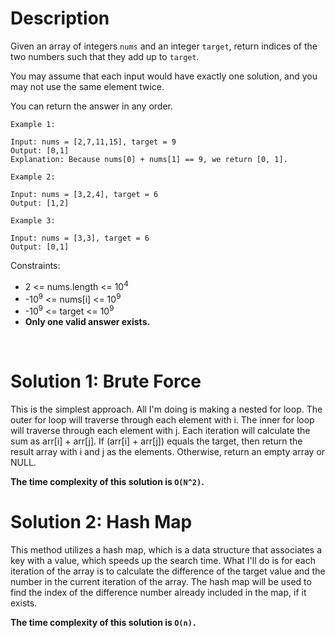 # Description

Given an array of integers `nums` and an integer `target`, return indices of the two numbers such that they add up to `target`.

You may assume that each input would have exactly one solution, and you may not use the same element twice.

You can return the answer in any order.

```
Example 1:

Input: nums = [2,7,11,15], target = 9
Output: [0,1]
Explanation: Because nums[0] + nums[1] == 9, we return [0, 1].

Example 2:

Input: nums = [3,2,4], target = 6
Output: [1,2]

Example 3:

Input: nums = [3,3], target = 6
Output: [0,1]
 ```

Constraints:
- 2 <= nums.length <= 10<sup>4</sup>
- -10<sup>9</sup> <= nums[i] <= 10<sup>9</sup>
- -10<sup>9</sup> <= target <= 10<sup>9</sup>
- **Only one valid answer exists.**

<br>

# Solution 1: Brute Force

This is the simplest approach. All I'm doing is making a nested for loop. The outer for loop will traverse through each element with i. The inner for loop will traverse through each element with j. Each iteration will calculate the sum as arr[i] + arr[j]. If (arr[i] + arr[j]) equals the target, then return the result array with i and j as the elements. Otherwise, return an empty array or NULL. 

**The time complexity of this solution is `O(N^2)`.**

# Solution 2: Hash Map

This method utilizes a hash map, which is a data structure that associates a key with a value, which speeds up the search time. What I'll do is for each iteration of the array is to calculate the difference of the target value and the number in the current iteration of the array. The hash map will be used to find the index of the difference number already included in the map, if it exists.

**The time complexity of this solution is `O(n).`**